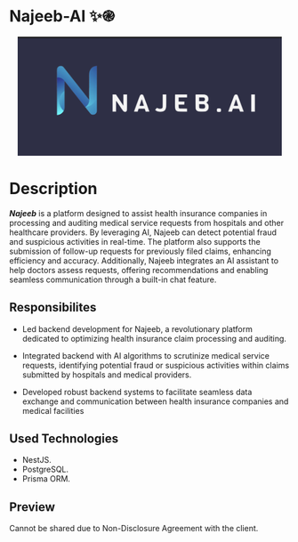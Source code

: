 # Najeeb-AI ✨֎

<p align="center">
<img src="assets/najeeb-logo.png" alt="Project Screenshot" width="475">
</p>

# Description

**_Najeeb_** is a platform designed to assist health insurance companies in processing and auditing medical service requests from hospitals and other healthcare providers. By leveraging AI, Najeeb can detect potential fraud and suspicious activities in real-time. The platform also supports the submission of follow-up requests for previously filed claims, enhancing efficiency and accuracy. Additionally, Najeeb integrates an AI assistant to help doctors assess requests, offering recommendations and enabling seamless communication through a built-in chat feature.


## Responsibilites

- Led backend development for Najeeb, a revolutionary platform dedicated to optimizing health insurance claim processing and auditing.

- Integrated backend with AI algorithms to scrutinize medical service requests, identifying potential fraud or suspicious activities within claims submitted by hospitals and medical providers.

- Developed robust backend systems to facilitate seamless data exchange and communication between health
insurance companies and medical facilities

## Used Technologies

- NestJS.
- PostgreSQL.
- Prisma ORM.

## Preview
Cannot be shared due to Non-Disclosure Agreement with the client.
